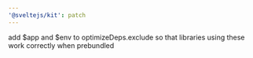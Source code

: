 ```yaml
---
'@sveltejs/kit': patch
---
```


add $app and $env to optimizeDeps.exclude so that libraries using these work correctly when prebundled
